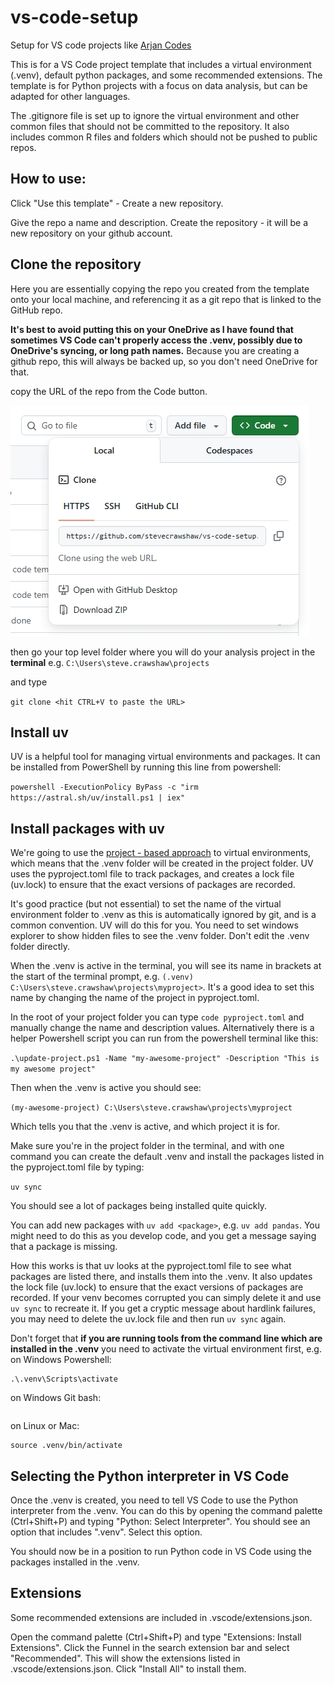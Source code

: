 # vs-code-setup
Setup for VS code projects like [Arjan Codes](https://youtu.be/PwGKhvqJCQM?si=iykasikAMq893Uf-)

This is for a VS Code project template that includes a virtual environment  (.venv), default python packages, and some recommended extensions. The template is for Python projects with a focus on data analysis, but can be adapted for other languages.

The .gitignore file is set up to ignore the virtual environment and other common files that should not be committed to the repository. It also includes common R files and folders which should not be pushed to public repos.

## How to use:

Click "Use this template" - Create a new repository.

Give the repo a name and description.
Create the repository - it will be a new repository on your github account.

## Clone the repository
Here you are essentially copying the repo you created from the template onto your local machine, and referencing it as a git repo that is linked to the GitHub repo.

**It's best to avoid putting this on your OneDrive as I have found that sometimes VS Code can't properly access the .venv, possibly due to OneDrive's syncing, or long path names.** Because you are creating a github repo, this will always be backed up, so you don't need OneDrive for that.

copy the URL of the repo from the Code button.

![](images/git-clone.jpeg)

 then go your top level folder where you will do your analysis project in the **terminal** e.g. 
 `C:\Users\steve.crawshaw\projects`

and type 

`git clone <hit CTRL+V to paste the URL>`

## Install uv

UV is a helpful tool for managing virtual environments and packages. It can be installed from PowerShell by running this line from powershell:

`powershell -ExecutionPolicy ByPass -c "irm https://astral.sh/uv/install.ps1 | iex"`


## Install packages with uv

We're going to use the [project - based approach](https://docs.astral.sh/uv/guides/projects/#running-commands) to virtual environments, which means that the .venv folder will be created in the project folder. UV uses the pyproject.toml file to track packages, and creates a lock file (uv.lock) to ensure that the exact versions of packages are recorded.

It's good practice (but not essential) to set the name of the virtual environment folder to .venv as this is automatically ignored by git, and is a common convention. UV will do this for you. You need to set windows explorer to show hidden files to see the .venv folder. Don't edit the .venv folder directly.

When the .venv is active in the terminal, you will see its name in brackets at the start of the terminal prompt, e.g. `(.venv) C:\Users\steve.crawshaw\projects\myproject>`. It's a good idea to set this name by changing the name of the project in pyproject.toml.

In the root of your project folder you can type `code pyproject.toml` and manually change the name and description values. Alternatively there is a helper Powershell script you can run from the powershell terminal like this:

`.\update-project.ps1 -Name "my-awesome-project" -Description "This is my awesome project"`

Then when the .venv is active you should see:

`(my-awesome-project) C:\Users\steve.crawshaw\projects\myproject`

Which tells you that the .venv is active, and which project it is for.

Make sure you're in the project folder in the terminal, and with one command you can create the default .venv and install the packages listed in the pyproject.toml file by typing:

`uv sync`

You should see a lot of packages being installed quite quickly.

You can add new packages with `uv add <package>`, e.g. `uv add pandas`. You might need to do this as you develop code, and you get a message saying that a package is missing.

How this works is that uv looks at the pyproject.toml file to see what packages are listed there, and installs them into the .venv. It also updates the lock file (uv.lock) to ensure that the exact versions of packages are recorded. If your venv becomes corrupted you can simply delete it and use `uv sync` to recreate it. If you get a cryptic message about hardlink failures, you may need to delete the uv.lock file and then run `uv sync` again.

Don't forget that **if you are running tools from the command line which are installed in the .venv** you need to activate the virtual environment first, e.g. on Windows Powershell:

```
.\.venv\Scripts\activate
```
on Windows Git bash:
```source .venv/Scripts/activate
```

on Linux or Mac:
```
source .venv/bin/activate
```
## Selecting the Python interpreter in VS Code

Once the .venv is created, you need to tell VS Code to use the Python interpreter from the .venv. You can do this by opening the command palette (Ctrl+Shift+P) and typing "Python: Select Interpreter". You should see an option that includes ".venv". Select this option.

You should now be in a position to run Python code in VS Code using the packages installed in the .venv.

## Extensions
Some recommended extensions are included in .vscode/extensions.json.

Open the command palette (Ctrl+Shift+P) and type "Extensions: Install Extensions". Click the Funnel in the search extension bar and select "Recommended". This will show the extensions listed in .vscode/extensions.json. Click "Install All" to install them.
